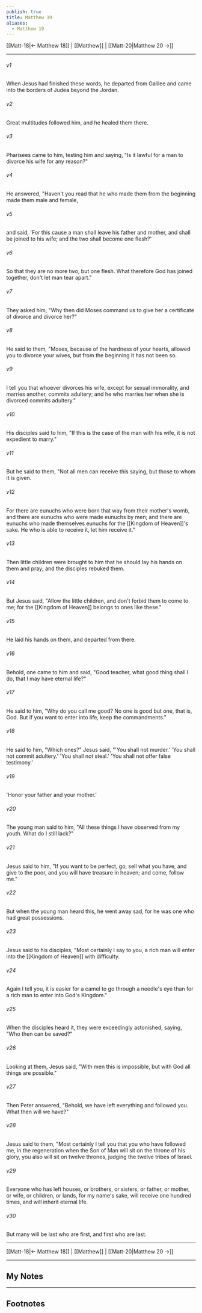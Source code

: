 ```yaml
---
publish: true
title: Matthew 19
aliases:
  - Matthew 19
---
```


[[Matt-18|← Matthew 18]] | [[Matthew]] | [[Matt-20|Matthew 20 →]]
***



###### v1 
When Jesus had finished these words, he departed from Galilee and came into the borders of Judea beyond the Jordan. 

###### v2 
Great multitudes followed him, and he healed them there. 

###### v3 
Pharisees came to him, testing him and saying, "Is it lawful for a man to divorce his wife for any reason?" 

###### v4 
He answered, "Haven't you read that he who made them from the beginning made them male and female, 

###### v5 
and said, 'For this cause a man shall leave his father and mother, and shall be joined to his wife; and the two shall become one flesh?' 

###### v6 
So that they are no more two, but one flesh. What therefore God has joined together, don't let man tear apart." 

###### v7 
They asked him, "Why then did Moses command us to give her a certificate of divorce and divorce her?" 

###### v8 
He said to them, "Moses, because of the hardness of your hearts, allowed you to divorce your wives, but from the beginning it has not been so. 

###### v9 
I tell you that whoever divorces his wife, except for sexual immorality, and marries another, commits adultery; and he who marries her when she is divorced commits adultery." 

###### v10 
His disciples said to him, "If this is the case of the man with his wife, it is not expedient to marry." 

###### v11 
But he said to them, "Not all men can receive this saying, but those to whom it is given. 

###### v12 
For there are eunuchs who were born that way from their mother's womb, and there are eunuchs who were made eunuchs by men; and there are eunuchs who made themselves eunuchs for the [[Kingdom of Heaven]]'s sake. He who is able to receive it, let him receive it." 

###### v13 
Then little children were brought to him that he should lay his hands on them and pray; and the disciples rebuked them. 

###### v14 
But Jesus said, "Allow the little children, and don't forbid them to come to me; for the [[Kingdom of Heaven]] belongs to ones like these." 

###### v15 
He laid his hands on them, and departed from there. 

###### v16 
Behold, one came to him and said, "Good teacher, what good thing shall I do, that I may have eternal life?" 

###### v17 
He said to him, "Why do you call me good? No one is good but one, that is, God. But if you want to enter into life, keep the commandments." 

###### v18 
He said to him, "Which ones?" Jesus said, "'You shall not murder.' 'You shall not commit adultery.' 'You shall not steal.' 'You shall not offer false testimony.' 

###### v19 
'Honor your father and your mother.' 

###### v20 
The young man said to him, "All these things I have observed from my youth. What do I still lack?" 

###### v21 
Jesus said to him, "If you want to be perfect, go, sell what you have, and give to the poor, and you will have treasure in heaven; and come, follow me." 

###### v22 
But when the young man heard this, he went away sad, for he was one who had great possessions. 

###### v23 
Jesus said to his disciples, "Most certainly I say to you, a rich man will enter into the [[Kingdom of Heaven]] with difficulty. 

###### v24 
Again I tell you, it is easier for a camel to go through a needle's eye than for a rich man to enter into God's Kingdom." 

###### v25 
When the disciples heard it, they were exceedingly astonished, saying, "Who then can be saved?" 

###### v26 
Looking at them, Jesus said, "With men this is impossible, but with God all things are possible." 

###### v27 
Then Peter answered, "Behold, we have left everything and followed you. What then will we have?" 

###### v28 
Jesus said to them, "Most certainly I tell you that you who have followed me, in the regeneration when the Son of Man will sit on the throne of his glory, you also will sit on twelve thrones, judging the twelve tribes of Israel. 

###### v29 
Everyone who has left houses, or brothers, or sisters, or father, or mother, or wife, or children, or lands, for my name's sake, will receive one hundred times, and will inherit eternal life. 

###### v30 
But many will be last who are first, and first who are last.

***
[[Matt-18|← Matthew 18]] | [[Matthew]] | [[Matt-20|Matthew 20 →]]

---
## My Notes

---
## Footnotes